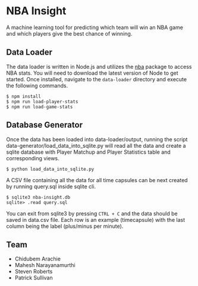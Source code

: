 # NBA Insight

A machine learning tool for predicting which team will win an NBA game and which
players give the best chance of winning.

## Data Loader

The data loader is written in Node.js and utilizes the
[nba](https://www.npmjs.com/package/nba) package to access NBA stats.  You will
need to download the latest version of Node to get started.  Once installed,
navigate to the `data-loader` directory and execute the following commands.

```shell
$ npm install
$ npm run load-player-stats
$ npm run load-game-stats
```

## Database Generator

Once the data has been loaded into data-loader/output, running the script
data-generator/load_data_into_sqlite.py will read all the data and create
a sqlite database with Player Matchup and Player Statistics table and
corresponding views.

```shell
$ python load_data_into_sqlite.py
```

A CSV file containing all the data for all time capsules can be next created
by running query.sql inside sqlite cli.

```shell
$ sqlite3 nba-insight.db
sqlite> .read query.sql
```

You can exit from sqlite3 by pressing `CTRL + C` and the data should be
saved in data.csv file. Each row is an example (timecapsule) with the last
column being the label (plus/minus per minute).


## Team 

* Chidubem Arachie
* Mahesh Narayanamurthi
* Steven Roberts
* Patrick Sullivan

